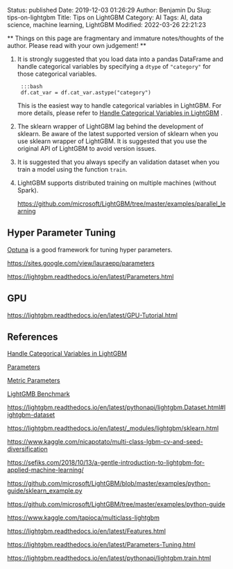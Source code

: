 Status: published
Date: 2019-12-03 01:26:29
Author: Benjamin Du
Slug: tips-on-lightgbm
Title: Tips on LightGBM
Category: AI
Tags: AI, data science, machine learning, LightGBM
Modified: 2022-03-26 22:21:23

**
Things on this page are fragmentary and immature notes/thoughts of the author.
Please read with your own judgement!
**

1. It is strongly suggested that you load data into a pandas DataFrame
    and handle categorical variables
    by specifying a `dtype` of `"category"` for those categorical variables.

		:::bash
        df.cat_var = df.cat_var.astype("category")

    This is the easiest way to handle categorical variables in LightGBM.
    For more details,
    please refer to 
    [Handle Categorical Variables in LightGBM](http://www.legendu.net/misc/blog/handle-categorical-variables-in-lightgbm)
    .

2. The sklearn wrapper of LightGBM lag behind the development of sklearn. 
    Be aware of the latest supported version of sklearn 
    when you use sklearn wrapper of LightGBM.
    It is suggested that you use the original API of LightGBM to avoid version issues.

3. It is suggested that you always specify an validation dataset 
    when you train a model using the function `train`.

2. LightGBM supports distributed training on multiple machines (without Spark).

    https://github.com/microsoft/LightGBM/tree/master/examples/parallel_learning


## Hyper Parameter Tuning

[Optuna](http://www.legendu.net/misc/blog/tips-on-optuna)
is a good framework for tuning hyper parameters.

https://sites.google.com/view/lauraepp/parameters

https://lightgbm.readthedocs.io/en/latest/Parameters.html

## GPU 

https://lightgbm.readthedocs.io/en/latest/GPU-Tutorial.html

## References

[Handle Categorical Variables in LightGBM](http://www.legendu.net/misc/blog/handle-categorical-variables-in-lightgbm)

[Parameters](https://lightgbm.readthedocs.io/en/latest/Parameters.html#parameters)

[Metric Parameters](https://lightgbm.readthedocs.io/en/latest/Parameters.html#metric-parameters)

[LightGMB Benchmark](https://lightgbm.readthedocs.io/en/latest/Experiments.html)

https://lightgbm.readthedocs.io/en/latest/pythonapi/lightgbm.Dataset.html#lightgbm-dataset

https://lightgbm.readthedocs.io/en/latest/_modules/lightgbm/sklearn.html

https://www.kaggle.com/nicapotato/multi-class-lgbm-cv-and-seed-diversification

https://sefiks.com/2018/10/13/a-gentle-introduction-to-lightgbm-for-applied-machine-learning/

https://github.com/microsoft/LightGBM/blob/master/examples/python-guide/sklearn_example.py

https://github.com/microsoft/LightGBM/tree/master/examples/python-guide

https://www.kaggle.com/tapioca/multiclass-lightgbm

https://lightgbm.readthedocs.io/en/latest/Features.html

https://lightgbm.readthedocs.io/en/latest/Parameters-Tuning.html

https://lightgbm.readthedocs.io/en/latest/pythonapi/lightgbm.train.html

